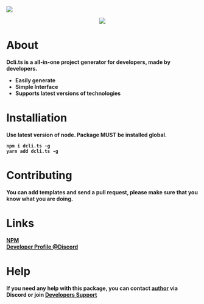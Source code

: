 <img src="https://i.imgur.com/RBoeSIO.png" style="align-items: center">
<p align="center">
<img src="https://img.shields.io/badge/Release-0.0.6-blueviolet">
</p>

# About
<b>Dcli.ts is a all-in-one project generator for developers, made by developers.<b>
- Easily generate
- Simple Interface
- Supports latest versions of technologies

# Installiation 
Use latest version of node. Package MUST be installed global.
```
npm i dcli.ts -g
yarn add dcli.ts -g
```

# Contributing
You can add templates and send a pull request, please make sure that you know what you are doing.

# Links
[NPM](https://www.npmjs.com/package/dcli.ts)<br>
[Developer Profile @Discord](https://discord.com/users/852766506756210688)<br>

# Help
If you need any help with this package, you can contact [author](https://discord.com/users/852766506756210688) via Discord or join [Developers Support](https://discord.gg/YCpXNYZnbA)
